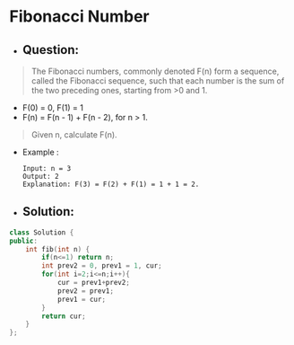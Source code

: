 # Fibonacci Number
- ## Question:
>The Fibonacci numbers, commonly denoted F(n) form a sequence, called the Fibonacci sequence, such that each number is the sum of the two preceding ones, starting from >0 and 1.
- F(0) = 0, F(1) = 1
- F(n) = F(n - 1) + F(n - 2), for n > 1.
>Given n, calculate F(n).

- Example :

      Input: n = 3
      Output: 2
      Explanation: F(3) = F(2) + F(1) = 1 + 1 = 2.
      

- ## Solution:
```cpp
class Solution {
public:
    int fib(int n) {
        if(n<=1) return n;
        int prev2 = 0, prev1 = 1, cur;
        for(int i=2;i<=n;i++){
            cur = prev1+prev2;
            prev2 = prev1;
            prev1 = cur;
        }
        return cur;
    }
};
```
